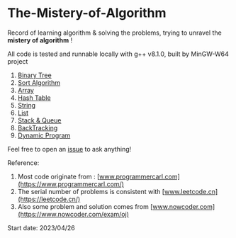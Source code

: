 # The-Mistery-of-Algorithm


Record of learning algorithm & solving the problems, trying to unravel the **mistery of algorithm** ! 
 

All code is tested and runnable locally with g++ v8.1.0, built by MinGW-W64 project

1. [Binary Tree](https://github.com/Raozey/The-Mistery-of-Algorithm/tree/main/Binary%20tree)
2. [Sort Algorithm](https://github.com/Raozey/The-Mistery-of-Algorithm/tree/main/Sort)
3. [Array](https://github.com/Raozey/The-Mistery-of-Algorithm/tree/main/Array)
4. [Hash Table](https://github.com/Raozey/The-Mistery-of-Algorithm/tree/main/Hash%20table)
5. [String](https://github.com/Raozey/The-Mistery-of-Algorithm/tree/main/String)
6. [List](https://github.com/Raozey/The-Mistery-of-Algorithm/tree/main/List)
7. [Stack & Queue](https://github.com/Raozey/The-Mistery-of-Algorithm/tree/main/Stack%20&%20Queue)
8. [BackTracking](https://github.com/Raozey/The-Mistery-of-Algorithm/tree/main/BackTracking)
9. [Dynamic Program](https://github.com/Raozey/The-Mistery-of-Algorithm/tree/main/Dynamic%20Program)


Feel free to open an [issue](https://github.com/Raozey/The-Mistery-of-Algorithm/issues/new) to ask anything!

Reference:
1. Most code originate from : [www.programmercarl.com](https://www.programmercarl.com/)
2. The serial number of problems is consistent with [www.leetcode.cn](https://leetcode.cn/)
3. Also some problem and solution comes from [www.nowcoder.com](https://www.nowcoder.com/exam/oj)



Start date: 2023/04/26
